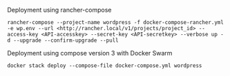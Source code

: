 Deployment using rancher-compose

```
rancher-compose --project-name wordpress -f docker-compose-rancher.yml -e wp.env --url <http://rancher.local/v1/projects/project_id> --access-key <API-accesskey> --secret-key <API-secretkey> --verbose up -d --upgrade --confirm-upgrade --pull
```

Deployment using compose version 3 with Docker Swarm

```
docker stack deploy --compose-file docker-compose.yml wordpress
```

